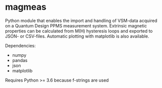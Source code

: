 # magmeas
Python module that enables the import and handling of VSM-data acquired on a Quantum Design PPMS measurement system.
Extrinsic magnetic properties can be calculated from M(H) hysteresis loops and exported to JSON- or CSV-files.
Automatic plotting with matplotlib is also available.

Dependencies:
- numpy
- pandas
- json
- matplotlib

Requires Python >= 3.6 because f-strings are used
